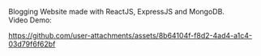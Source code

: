 Blogging Website made with ReactJS, ExpressJS and MongoDB.
<br>
Video Demo: 


https://github.com/user-attachments/assets/8b64104f-f8d2-4ad4-a1c4-03d79f6f62bf
